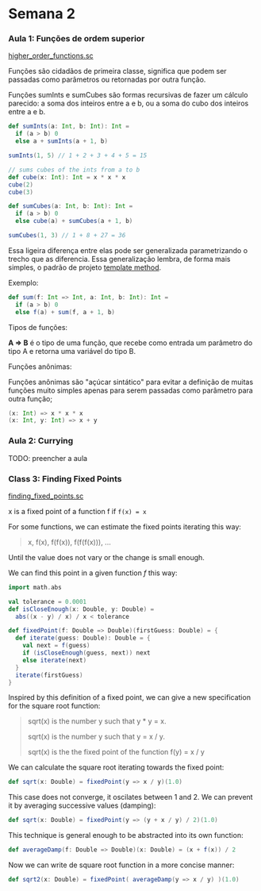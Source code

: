 # Semana 2

### Aula 1: Funções de ordem superior
[higher_order_functions.sc](/funsets/src/main/scala/funsets/higher_orders_funcs.sc)


Funções são cidadãos de primeira classe, significa que podem ser passadas como parâmetros ou retornadas por outra função.

Funções sumInts e sumCubes são formas recursivas de fazer um cálculo parecido: a soma dos inteiros entre a e b, ou a soma do cubo dos inteiros entre a e b.

```scala
def sumInts(a: Int, b: Int): Int =
  if (a > b) 0
  else a + sumInts(a + 1, b)

sumInts(1, 5) // 1 + 2 + 3 + 4 + 5 = 15

// sums cubes of the ints from a to b
def cube(x: Int): Int = x * x * x
cube(2)
cube(3)

def sumCubes(a: Int, b: Int): Int =
  if (a > b) 0
  else cube(a) + sumCubes(a + 1, b)

sumCubes(1, 3) // 1 + 8 + 27 = 36

```

Essa ligeira diferença entre elas pode ser generalizada parametrizando o trecho que as diferencia. Essa generalização lembra, de forma mais simples, o padrão de projeto [template method](https://sourcemaking.com/design_patterns/template_method).

Exemplo:
```scala
def sum(f: Int => Int, a: Int, b: Int): Int =
  if (a > b) 0
  else f(a) + sum(f, a + 1, b)
```

Tipos de funções:

**A => B** é o tipo de uma função, que recebe como entrada um parâmetro do tipo A e retorna uma variável do tipo B.

Funções anônimas:

Funções anônimas são "açúcar sintático" para evitar a definição de muitas funções muito simples apenas para serem passadas como parâmetro para outra função;

```scala
(x: Int) => x * x * x
(x: Int, y: Int) => x + y
```


### Aula 2: Currying
TODO: preencher a aula


### Class 3: Finding Fixed Points

[finding_fixed_points.sc](/funsets/src/main/scala/funsets/finding_fixed_points.sc)

x is a fixed point of a function f if ```f(x) = x```

For some functions, we can estimate the fixed points iterating this way:
> x, f(x), f(f(x)), f(f(f(x))), ...

Until the value does not vary or the change is small enough.

We can find this point in a given function _f_ this way:
  
```scala
import math.abs

val tolerance = 0.0001
def isCloseEnough(x: Double, y: Double) =
  abs((x - y) / x) / x < tolerance

def fixedPoint(f: Double => Double)(firstGuess: Double) = {
  def iterate(guess: Double): Double = {
    val next = f(guess)
    if (isCloseEnough(guess, next)) next
    else iterate(next)
  }
  iterate(firstGuess)
}
```

Inspired by this definition of a fixed point, we can give a new specification for the square root function:
> sqrt(x) is the number y such that y * y = x.
> 
> sqrt(x) is the number y such that y = x / y.
> 
> sqrt(x) is the the fixed point of the function f(y) = x / y

We can calculate the square root iterating towards the fixed point:
```scala
def sqrt(x: Double) = fixedPoint(y => x / y)(1.0)
```

This case does not converge, it oscilates between 1 and 2. We can prevent it by averaging successive values (damping):
 
```scala
def sqrt(x: Double) = fixedPoint(y => (y + x / y) / 2)(1.0)
```

This technique is general enough to be abstracted into its own function:
```scala
def averageDamp(f: Double => Double)(x: Double) = (x + f(x)) / 2
```

Now we can write de square root function in a more concise manner:
```scala
def sqrt2(x: Double) = fixedPoint( averageDamp(y => x / y) )(1.0)
```
